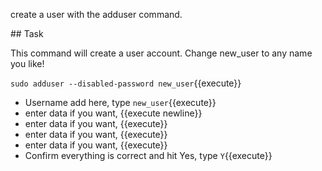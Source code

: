 create a user with the adduser command.

## Task

This command will create a user account. Change new_user to any name you like!

`sudo adduser --disabled-password new_user`{{execute}}
* Username add here, type `new_user`{{execute}}
* enter data if you want, {{execute newline}}
* enter data if you want, {{execute}}
* enter data if you want, {{execute}}
* enter data if you want, {{execute}}
* Confirm everything is correct and hit Yes, type `Y`{{execute}}
